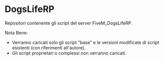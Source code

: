 # DogsLifeRP

Repositori contenente gli script del server FiveM_DogsLifeRP.

Nota Bene: 
- Verranno caricati solo gli script "base" e le versioni modificate di script esistenti (con riferimenti all'autore).
- Gli script proprietari o complessi non verranno caricati.
